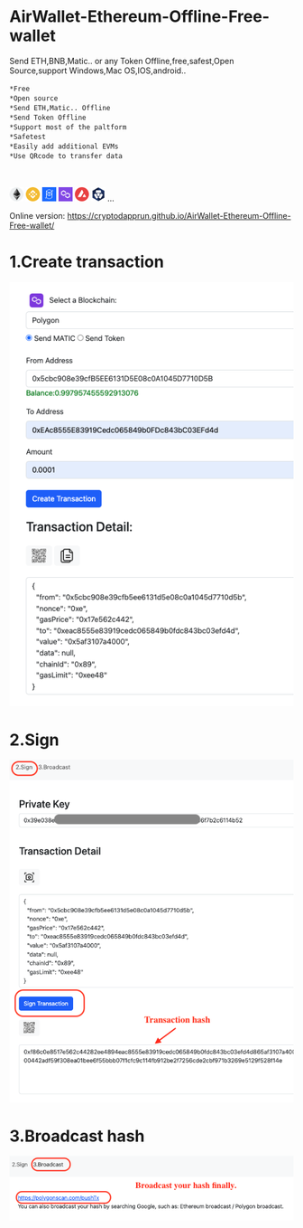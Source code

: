 # AirWallet-Ethereum-Offline-Free-wallet
Send ETH,BNB,Matic.. or any Token Offline,free,safest,Open Source,support Windows,Mac OS,IOS,android..

``*Free``<br>
``*Open source``<br>
``*Send ETH,Matic.. Offline``<br>
``*Send Token Offline``<br>
``*Support most of the paltform``<br>
``*Safetest``<br>
``*Easily add additional EVMs``<br>
``*Use QRcode to transfer data``<br>


<br><br>
<img src="img/1.png" width="25" height="25" alt="eth"> 
<img src="img/56.png" width="25" height="25" alt="bnb">
<img src="img/250.png" width="25" height="25" alt="ftm">
<img src="img/137.png" width="25" height="25" > 
<img src="img/43114.png" width="25" height="25" >
<img src="img/25.png" width="25" height="25" >
...
<br>

Online version:
https://cryptodapprun.github.io/AirWallet-Ethereum-Offline-Free-wallet/

# 1.Create transaction
<img src="1.png"> 

# 2.Sign
<img src="2.png"> 

# 3.Broadcast hash
<img src="3.png"> 
